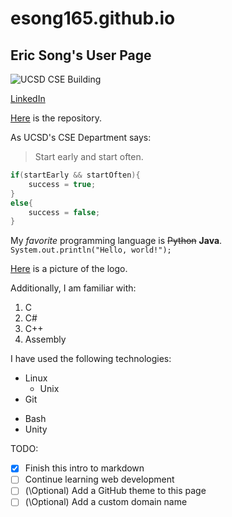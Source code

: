 # esong165.github.io
## Eric Song's User Page

![UCSD CSE Building](https://studyabroad.ucsd.edu/_images/majors-maps/major-modules/cse-building.jpg)

[LinkedIn](https://www.linkedin.com/in/eric-song-a1207b1b5/)

[Here](https://github.com/esong165/esong165.github.io/tree/main#esong165githubio) is the repository.

As UCSD's CSE Department says:

>Start early and start often.

```Java
if(startEarly && startOften){
    success = true;
}
else{
    success = false;
}
```

My *favorite* programming language is ~~Python~~ **Java**. `System.out.println("Hello, world!");`

[Here](./jW4dnFtA_400x400.jpg) is a picture of the logo.

Additionally, I am familiar with:

1) C
2) C#
3) C++
4) Assembly

I have used the following technologies:
* Linux
  * Unix
* Git
- Bash
- Unity

TODO:
- [x] Finish this intro to markdown
- [ ] Continue learning web development
- [ ] (\Optional) Add a GitHub theme to this page
- [ ] (\Optional) Add a custom domain name
